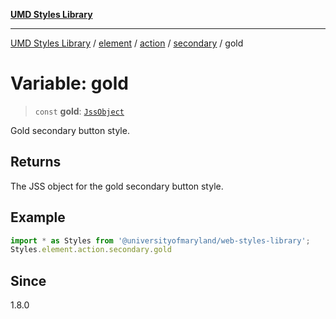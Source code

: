 [**UMD Styles Library**](../../../../../../README.md)

***

[UMD Styles Library](../../../../../../README.md) / [element](../../../../../README.md) / [action](../../../README.md) / [secondary](../README.md) / gold

# Variable: gold

> `const` **gold**: [`JssObject`](../../../../../../utilities/namespaces/transform/type-aliases/JssObject.md)

Gold secondary button style.

## Returns

The JSS object for the gold secondary button style.

## Example

```typescript
import * as Styles from '@universityofmaryland/web-styles-library';
Styles.element.action.secondary.gold
```

## Since

1.8.0
